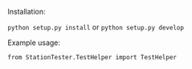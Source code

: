 Installation:

`python setup.py install`
or
`python setup.py develop`

Example usage:

```
from StationTester.TestHelper import TestHelper
```
